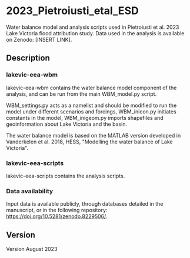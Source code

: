 # 2023_Pietroiusti_etal_ESD

Water balance model and analysis scripts used in Pietroiusti et al. 2023 Lake Victoria flood attribution study. Data used in the analysis is available on Zenodo: [INSERT LINK].

## Description 

### lakevic-eea-wbm

lakevic-eea-wbm contains the water balance model component of the analysis, and can be run from the main WBM_model.py script. 

WBM_settings.py acts as a namelist and should be modified to run the model under different scenarios and forcings, WBM_inicon.py initiates constants in the model, WBM_inigeom.py imports shapefiles and geoinformation about Lake Victoria and the basin.

The water balance model is based on the MATLAB version developed in Vanderkelen et al. 2018, HESS, "Modelling the water balance of Lake Victoria".

### lakevic-eea-scripts

lakevic-eea-scripts contains the analysis scripts. 

### Data availability 

Input data is available publicly, through databases detailed in the manuscript, or in the following repository: https://doi.org/10.5281/zenodo.8229506/. 

## Version
Version August 2023
